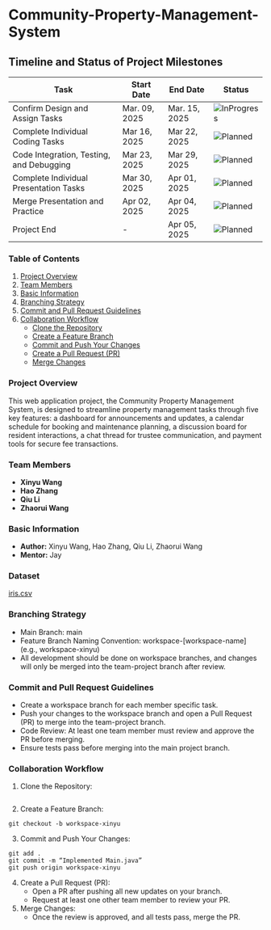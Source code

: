 # Community-Property-Management-System

## Timeline and Status of Project Milestones

| Task                                     | Start Date   | End Date     | Status                                                                                                                                                                                                             |
|------------------------------------------|--------------|--------------|--------------------------------------------------------------------------------------------------------------------------------------------------------------------------------------------------------------------|
| Confirm Design and Assign Tasks            | Mar. 09, 2025 | Mar. 15, 2025 | ![InProgress](https://img.shields.io/badge/Status-In%20Progress-yellow)                                                                                                                                            |
| Complete Individual Coding Tasks         | Mar 16, 2025 | Mar 22, 2025 | ![Planned](https://img.shields.io/badge/Status-Planned-lightgrey) |
| Code Integration, Testing, and Debugging | Mar 23, 2025 | Mar 29, 2025 | ![Planned](https://img.shields.io/badge/Status-Planned-lightgrey)                                                                                                                                                       |
| Complete Individual Presentation Tasks   | Mar 30, 2025 | Apr 01, 2025 | ![Planned](https://img.shields.io/badge/Status-Planned-lightgrey)                                                                                                                                            |
| Merge Presentation and Practice          | Apr 02, 2025 | Apr 04, 2025 | ![Planned](https://img.shields.io/badge/Status-Planned-lightgrey)                                                                                                                                                 |
| Project End                              | -            | Apr 05, 2025 | ![Planned](https://img.shields.io/badge/Status-Planned-lightgrey)                                                                                                                                                  |

### Table of Contents

1. [Project Overview](#project-overview)
2. [Team Members](#team-members)
3. [Basic Information](#basic-information)
7. [Branching Strategy](#branching-strategy)
8. [Commit and Pull Request Guidelines](#commit-and-pull-request-guidelines)
9. [Collaboration Workflow](#collaboration-workflow)
   - [Clone the Repository](#1-clone-the-repository)
   - [Create a Feature Branch](#2-create-a-feature-branch)
   - [Commit and Push Your Changes](#3-commit-and-push-your-changes)
   - [Create a Pull Request (PR)](#4-create-a-pull-request-pr)
   - [Merge Changes](#5-merge-changes)
   
### Project Overview
This web application project, the Community Property Management System, is designed to streamline property management tasks through five key features: a dashboard for announcements and updates, a calendar schedule for booking and maintenance planning, a discussion board for resident interactions, a chat thread for trustee communication, and payment tools for secure fee transactions.
### Team Members
* **Xinyu Wang**
* **Hao Zhang**
* **Qiu Li**
* **Zhaorui Wang**
### Basic Information
* **Author:** Xinyu Wang, Hao Zhang, Qiu Li, Zhaorui Wang
* **Mentor:** Jay

### Dataset
[iris.csv](https://github.com/ErdunE/CS5800-Final-Project/blob/main/iris.csv)

### Branching Strategy
* Main Branch: main
* Feature Branch Naming Convention: workspace-[workspace-name] (e.g., workspace-xinyu)
* All development should be done on workspace branches, and changes will only be merged into the team-project branch after review.
### Commit and Pull Request Guidelines
* Create a workspace branch for each member specific task.
* Push your changes to the workspace branch and open a Pull Request (PR) to merge into the team-project branch.
* Code Review: At least one team member must review and approve the PR before merging.
* Ensure tests pass before merging into the main project branch.
### Collaboration Workflow
1. Clone the Repository:
```

```
2. Create a Feature Branch:
```
git checkout -b workspace-xinyu
```
3. Commit and Push Your Changes:
```
git add .
git commit -m “Implemented Main.java”
git push origin workspace-xinyu
```
4. Create a Pull Request (PR):
    * Open a PR after pushing all new updates on your branch.
    * Request at least one other team member to review your PR.
5. Merge Changes:
    * Once the review is approved, and all tests pass, merge the PR.
